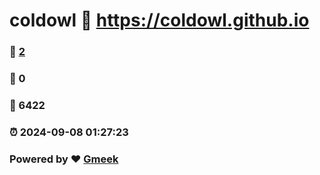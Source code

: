 # coldowl :link: https://coldowl.github.io 
### :page_facing_up: [2](https://coldowl.github.io/tag.html) 
### :speech_balloon: 0 
### :hibiscus: 6422 
### :alarm_clock: 2024-09-08 01:27:23 
### Powered by :heart: [Gmeek](https://github.com/Meekdai/Gmeek)
